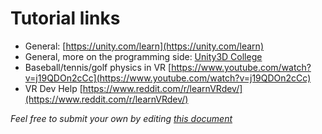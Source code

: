 # Tutorial links

* General: [https://unity.com/learn](https://unity.com/learn)
* General, more on the programming side: [Unity3D College](https://www.youtube.com/channel/UCX_b3NNQN5bzExm-22-NVVg)
* Baseball/tennis/golf physics in VR [https://www.youtube.com/watch?v=j19QDOn2cCc](https://www.youtube.com/watch?v=j19QDOn2cCc)
* VR Dev Help [https://www.reddit.com/r/learnVRdev/](https://www.reddit.com/r/learnVRdev/)


*Feel free to submit your own by editing [this document](https://github.com/immersivecognition/uxf-tutorial/tree/master/appendix-3)*
